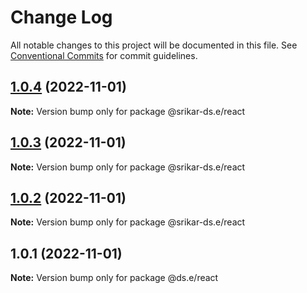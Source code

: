 # Change Log

All notable changes to this project will be documented in this file.
See [Conventional Commits](https://conventionalcommits.org) for commit guidelines.

## [1.0.4](https://github.com/srikarst/core/compare/v1.0.3...v1.0.4) (2022-11-01)

**Note:** Version bump only for package @srikar-ds.e/react





## [1.0.3](https://github.com/srikarst/core/compare/v1.0.2...v1.0.3) (2022-11-01)

**Note:** Version bump only for package @srikar-ds.e/react





## [1.0.2](https://github.com/srikarst/core/compare/v1.0.1...v1.0.2) (2022-11-01)

**Note:** Version bump only for package @srikar-ds.e/react





## 1.0.1 (2022-11-01)

**Note:** Version bump only for package @ds.e/react
